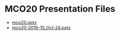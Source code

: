 <!--
This is a machine generated file, and should not be edited, as it will be overwritten with future updates.
-->

# MCO20 Presentation Files

- [mco20.pptx](http://cdn.tailwindtraders.com/assets/mco/mco20/mco20.pptx)
- [mco20-2019-10_Oct-24.pptx](http://cdn.tailwindtraders.com/assets/mco/mco20/mco20-2019-10_Oct-24.pptx)



